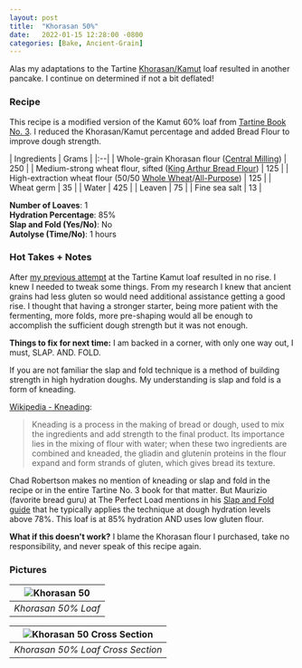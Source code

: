 ```yaml
---
layout: post
title:  "Khorasan 50%"
date:   2022-01-15 12:28:00 -0800
categories: [Bake, Ancient-Grain]
---
```


Alas my adaptations to the Tartine [Khorasan/Kamut](https://en.wikipedia.org/wiki/Khorasan_wheat) loaf resulted in another pancake. I continue on determined if not a bit deflated!

### Recipe
This recipe is a modified version of the Kamut 60% loaf from [Tartine Book No. 3](https://www.amazon.com/dp/B00F8H0FKU/ref=dp-kindle-redirect?_encoding=UTF8&btkr=1).  I reduced the Khorasan/Kamut percentage and added Bread Flour to improve dough strength.

| Ingredients | Grams |
|:--| 
| Whole-grain Khorasan flour ([Central Milling](https://centralmilling.com/product/organic-whole-khorasan-flour/)) | 250 |
| Medium-strong wheat flour, sifted ([King Arthur Bread Flour](https://shop.kingarthurbaking.com/items/organic-bread-flour)) | 125 |
| High-extraction wheat flour (50/50 [Whole Wheat](https://shop.kingarthurbaking.com/items/100-organic-whole-wheat-flour)/[All-Purpose](https://shop.kingarthurbaking.com/items/organic-all-purpose-flour)) | 125 |
| Wheat germ | 35 |
| Water | 425 |
| Leaven | 75 |
| Fine sea salt | 13 |

**Number of Loaves**: 1 <br />
**Hydration Percentage**: 85% <br />
**Slap and Fold (Yes/No)**: No <br />
**Autolyse (Time/No)**: 1 hours

### Hot Takes + Notes
After [my previous attempt](https://bthomas2622.github.io/bread-log/bake/ancient-grain/2022/01/11/khorasan-60.html) at the Tartine Kamut loaf resulted in no rise. I knew I needed to tweak some things. From my research I knew that ancient grains had less gluten so would need additional assistance getting a good rise. I thought that having a stronger starter, being more patient with the fermenting, more folds, more pre-shaping would all be enough to accomplish the sufficient dough strength but it was not enough. 

**Things to fix for next time:**
I am backed in a corner, with only one way out, I must, SLAP. AND. FOLD. 

If you are not familiar the slap and fold technique is a method of building strength in high hydration doughs. My understanding is slap and fold is a form of kneading. 

 [Wikipedia - Kneading](https://en.wikipedia.org/wiki/Kneading):
> Kneading is a process in the making of bread or dough, used to mix the ingredients and add strength to the final product. Its importance lies in the mixing of flour with water; when these two ingredients are combined and kneaded, the gliadin and glutenin proteins in the flour expand and form strands of gluten, which gives bread its texture.

Chad Robertson makes no mention of kneading or slap and fold in the recipe or in the entire Tartine No. 3 book for that matter. But Maurizio (favorite bread guru) at The Perfect Load mentions in his [Slap and Fold guide](https://www.theperfectloaf.com/guides/slap-and-fold/) that he typically applies the technique at dough hydration levels above 78%. This loaf is at 85% hydration AND uses low gluten flour. 

**What if this doesn't work?**
I blame the Khorasan flour I purchased, take no responsibility, and never speak of this recipe again.

### Pictures

| ![Khorasan 50](https://user-images.githubusercontent.com/15069517/149818773-5c3248bc-9d5e-4365-8469-1ea75aa5b379.jpg) | 
|:--:| 
| *Khorasan 50% Loaf* |

| ![Khorasan 50 Cross Section](https://user-images.githubusercontent.com/15069517/149818765-05ebac6c-f40e-424b-88ac-4fa09e6ce2c2.jpg) | 
|:--:| 
| *Khorasan 50% Loaf Cross Section* |

